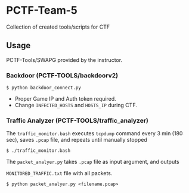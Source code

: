 # PCTF-Team-5
Collection of created tools/scripts for CTF

## Usage
PCTF-Tools/SWAPG provided by the instructor.

### Backdoor (PCTF-TOOLS/backdoorv2)
``` 
$ python backdoor_connect.py
```
- Proper Game IP and Auth token required.
- Change `INFECTED_HOSTS` and `HOSTS_IP` during CTF.

### Traffic Analyzer (PCTF-TOOLS/traffic_analyzer)
The `traffic_monitor.bash` executes `tcpdump` command every 3 min (180 sec), saves `.pcap` file, and repeats until manually stopped
```
$ ./traffic_monitor.bash
```
The `packet_analyer.py` takes `.pcap` file as input argument, and outputs

`MONITORED_TRAFFIC.txt` file with all packets.
```
$ python packet_analyer.py <filename.pcap>
```
